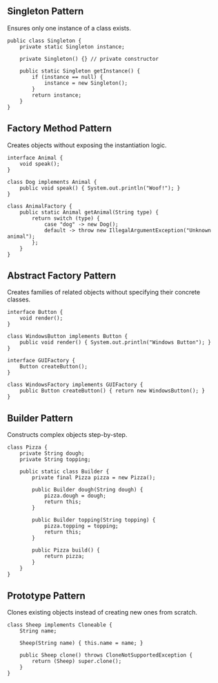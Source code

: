 ## Singleton Pattern
Ensures only one instance of a class exists.
```
public class Singleton {
    private static Singleton instance;

    private Singleton() {} // private constructor

    public static Singleton getInstance() {
        if (instance == null) {
            instance = new Singleton();
        }
        return instance;
    }
}
```

## Factory Method Pattern
Creates objects without exposing the instantiation logic.
```
interface Animal {
    void speak();
}

class Dog implements Animal {
    public void speak() { System.out.println("Woof!"); }
}

class AnimalFactory {
    public static Animal getAnimal(String type) {
        return switch (type) {
            case "dog" -> new Dog();
            default -> throw new IllegalArgumentException("Unknown animal");
        };
    }
}
```

## Abstract Factory Pattern
Creates families of related objects without specifying their concrete classes.
```
interface Button {
    void render();
}

class WindowsButton implements Button {
    public void render() { System.out.println("Windows Button"); }
}

interface GUIFactory {
    Button createButton();
}

class WindowsFactory implements GUIFactory {
    public Button createButton() { return new WindowsButton(); }
}
```

## Builder Pattern
Constructs complex objects step-by-step.
```
class Pizza {
    private String dough;
    private String topping;

    public static class Builder {
        private final Pizza pizza = new Pizza();

        public Builder dough(String dough) {
            pizza.dough = dough;
            return this;
        }

        public Builder topping(String topping) {
            pizza.topping = topping;
            return this;
        }

        public Pizza build() {
            return pizza;
        }
    }
}
```

## Prototype Pattern
Clones existing objects instead of creating new ones from scratch.
```
class Sheep implements Cloneable {
    String name;

    Sheep(String name) { this.name = name; }

    public Sheep clone() throws CloneNotSupportedException {
        return (Sheep) super.clone();
    }
}
```